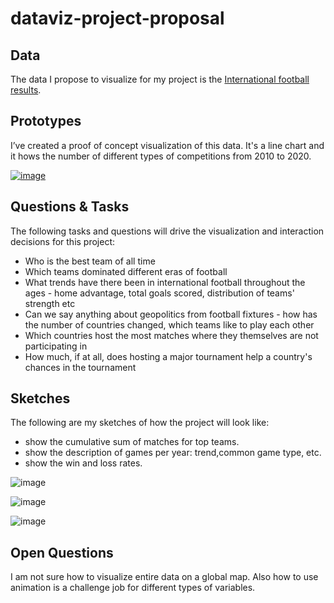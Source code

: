 # dataviz-project-proposal

## Data

The data I propose to visualize for my project is the [International football results](https://www.kaggle.com/martj42/international-football-results-from-1872-to-2017).


## Prototypes

I’ve created a proof of concept visualization of this data. It's a line chart and it hows the number of different types of competitions from 2010 to 2020. 

[![image](https://github.com/lynz09/dataviz-project-proposal/blob/master/Screen%20Shot%202020-09-30%20at%2011.34.05%20PM.png)](https://vizhub.com/lynz09/608fe5fa702a45f6be0bfcf090978afb)


## Questions & Tasks

The following tasks and questions will drive the visualization and interaction decisions for this project:

 * Who is the best team of all time
* Which teams dominated different eras of football
* What trends have there been in international football throughout the ages - home advantage, total goals scored, distribution of teams' strength etc
* Can we say anything about geopolitics from football fixtures - how has the number of countries changed, which teams like to play each other
* Which countries host the most matches where they themselves are not participating in
* How much, if at all, does hosting a major tournament help a country's chances in the tournament

## Sketches

The following are my sketches of how the project will look like:

* show the cumulative sum of matches for top teams.
* show the description of games per year: trend,common game type, etc.
* show the win and loss rates.

![image](https://github.com/lynz09/dataviz-project-proposal/blob/master/Screen%20Shot%202020-09-30%20at%2011.44.29%20PM.png)

![image](https://github.com/lynz09/dataviz-project-proposal/blob/master/Screen%20Shot%202020-09-30%20at%2011.44.54%20PM.png)

![image](https://github.com/lynz09/dataviz-project-proposal/blob/master/Screen%20Shot%202020-09-30%20at%2011.45.00%20PM.png)


## Open Questions

I am not sure how to visualize entire data on a global map. Also how to use animation is a challenge job for different types of variables.
